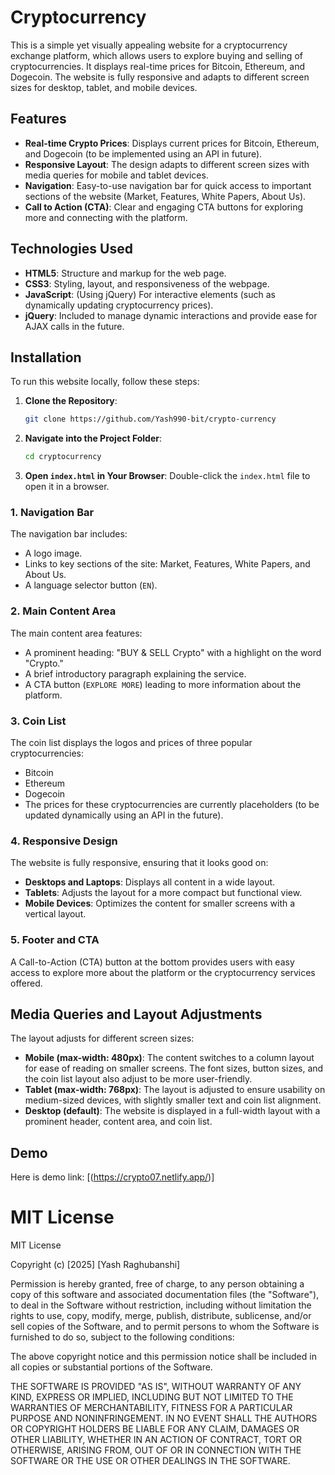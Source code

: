 # Cryptocurrency

This is a simple yet visually appealing website for a cryptocurrency exchange platform, which allows users to explore buying and selling of cryptocurrencies. It displays real-time prices for Bitcoin, Ethereum, and Dogecoin. The website is fully responsive and adapts to different screen sizes for desktop, tablet, and mobile devices.

## Features

- **Real-time Crypto Prices**: Displays current prices for Bitcoin, Ethereum, and Dogecoin (to be implemented using an API in future).
- **Responsive Layout**: The design adapts to different screen sizes with media queries for mobile and tablet devices.
- **Navigation**: Easy-to-use navigation bar for quick access to important sections of the website (Market, Features, White Papers, About Us).
- **Call to Action (CTA)**: Clear and engaging CTA buttons for exploring more and connecting with the platform.

## Technologies Used

- **HTML5**: Structure and markup for the web page.
- **CSS3**: Styling, layout, and responsiveness of the webpage.
- **JavaScript**: (Using jQuery) For interactive elements (such as dynamically updating cryptocurrency prices).
- **jQuery**: Included to manage dynamic interactions and provide ease for AJAX calls in the future.

## Installation

To run this website locally, follow these steps:

1. **Clone the Repository**:
    ```bash
    git clone https://github.com/Yash990-bit/crypto-currency
    ```

2. **Navigate into the Project Folder**:
    ```bash
    cd cryptocurrency
    ```

3. **Open `index.html` in Your Browser**:
    Double-click the `index.html` file to open it in a browser.

### 1. **Navigation Bar**

The navigation bar includes:
- A logo image.
- Links to key sections of the site: Market, Features, White Papers, and About Us.
- A language selector button (`EN`).

### 2. **Main Content Area**

The main content area features:
- A prominent heading: "BUY & SELL Crypto" with a highlight on the word "Crypto."
- A brief introductory paragraph explaining the service.
- A CTA button (`EXPLORE MORE`) leading to more information about the platform.

### 3. **Coin List**

The coin list displays the logos and prices of three popular cryptocurrencies:
- Bitcoin
- Ethereum
- Dogecoin
- The prices for these cryptocurrencies are currently placeholders (to be updated dynamically using an API in the future).

### 4. **Responsive Design**

The website is fully responsive, ensuring that it looks good on:
- **Desktops and Laptops**: Displays all content in a wide layout.
- **Tablets**: Adjusts the layout for a more compact but functional view.
- **Mobile Devices**: Optimizes the content for smaller screens with a vertical layout.

### 5. **Footer and CTA**

A Call-to-Action (CTA) button at the bottom provides users with easy access to explore more about the platform or the cryptocurrency services offered.

## Media Queries and Layout Adjustments

The layout adjusts for different screen sizes:
- **Mobile (max-width: 480px)**: The content switches to a column layout for ease of reading on smaller screens. The font sizes, button sizes, and the coin list layout also adjust to be more user-friendly.
- **Tablet (max-width: 768px)**: The layout is adjusted to ensure usability on medium-sized devices, with slightly smaller text and coin list alignment.
- **Desktop (default)**: The website is displayed in a full-width layout with a prominent header, content area, and coin list.

## Demo

Here is demo link:
[(https://crypto07.netlify.app/)]

# MIT License

MIT License

Copyright (c) [2025] [Yash Raghubanshi]

Permission is hereby granted, free of charge, to any person obtaining a copy
of this software and associated documentation files (the "Software"), to deal
in the Software without restriction, including without limitation the rights
to use, copy, modify, merge, publish, distribute, sublicense, and/or sell
copies of the Software, and to permit persons to whom the Software is
furnished to do so, subject to the following conditions:

The above copyright notice and this permission notice shall be included in all
copies or substantial portions of the Software.

THE SOFTWARE IS PROVIDED "AS IS", WITHOUT WARRANTY OF ANY KIND, EXPRESS OR
IMPLIED, INCLUDING BUT NOT LIMITED TO THE WARRANTIES OF MERCHANTABILITY,
FITNESS FOR A PARTICULAR PURPOSE AND NONINFRINGEMENT. IN NO EVENT SHALL THE
AUTHORS OR COPYRIGHT HOLDERS BE LIABLE FOR ANY CLAIM, DAMAGES OR OTHER
LIABILITY, WHETHER IN AN ACTION OF CONTRACT, TORT OR OTHERWISE, ARISING FROM,
OUT OF OR IN CONNECTION WITH THE SOFTWARE OR THE USE OR OTHER DEALINGS IN
THE SOFTWARE.


